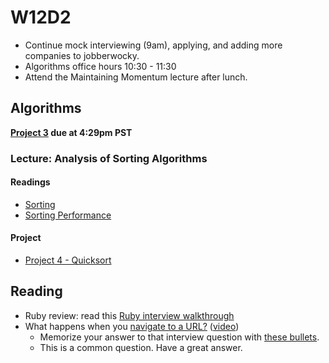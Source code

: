 # W12D2
* Continue mock interviewing (9am), applying, and adding more companies to jobberwocky.
* Algorithms office hours 10:30 - 11:30
* Attend the Maintaining Momentum lecture after lunch.  

## Algorithms

__[Project 3](./algorithms/w12d1/project3) due at 4:29pm PST__

### Lecture: Analysis of Sorting Algorithms

#### Readings
* [Sorting](./algorithms/w12d2/sorting.md)
* [Sorting Performance](./algorithms/w12d2/sorting-2.md)

#### Project
* [Project 4 - Quicksort](./algorithms/w12d2/project4)

## Reading
* Ruby review: read this [Ruby interview walkthrough][ruby-interview-walkthrough]
* What happens when you [navigate to a URL?][navigate-to-a-url] ([video][harvard-vid])
   * Memorize your answer to that interview question with [these bullets][browser-navigation].
   * This is a common question.  Have a great answer.  

[ruby-interview-walkthrough]: https://gist.github.com/ryansobol/5252653
[navigate-to-a-url]: http://igoro.com/archive/what-really-happens-when-you-navigate-to-a-url/
[browser-navigation]: ../interview-prep/browser-navigation.md
[harvard-vid]: https://www.youtube.com/watch?v=8KuO4r5CHjM
